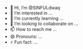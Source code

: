 - 👋 Hi, I’m @SINFULdwaq
- 👀 I’m interested in ...
- 🌱 I’m currently learning ...
- 💞️ I’m looking to collaborate on ...
- 📫 How to reach me ...
- 😄 Pronouns: ...
- ⚡ Fun fact: ...

<!---
SINFULdwaq/SINFULdwaq is a ✨ special ✨ repository because its `README.md` (this file) appears on your GitHub profile.
You can click the Preview link to take a look at your changes.
--->
